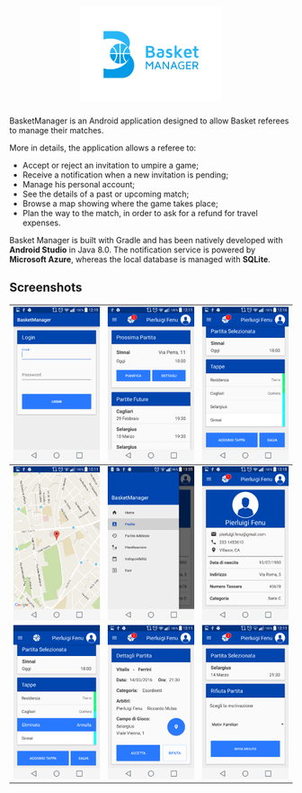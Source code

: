 <h1 align=center>
<img src="Logo/horizontal.png" width=50%>
</h1>

BasketManager is an Android application designed to allow Basket referees to manage their matches.

More in details, the application allows a referee to:

* Accept or reject an invitation to umpire a game;
* Receive a notification when a new invitation is pending;
* Manage his personal account;
* See the details of a past or upcoming match;
* Browse a map showing where the game takes place;
* Plan the way to the match, in order to ask for a refund for travel expenses.

Basket Manager is built with Gradle and has been natively developed with **Android Studio** in Java 8.0.
The notification service is powered by **Microsoft Azure**, whereas the local database is managed with **SQLite**.

## Screenshots

![Login](./img/login.png) | ![Home](./img/home.png) | ![Plan](./img/plan.png)
------------------------|-------------------------|------------------------
![Map](./img/map.png) | ![Menu](./img/side-menu.png) | ![Profile](./img/profile.png)
![Deleted](./img/deleted.png) | ![Details](./img/match-details.png) | ![Reject](./img/reject.png)

